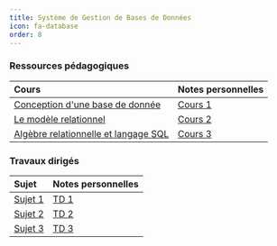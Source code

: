 ```yaml
---
title: Système de Gestion de Bases de Données 
icon: fa-database
order: 8
---
```


### Ressources pédagogiques 

| Cours                                  | Notes personnelles |
| :--                                    | :--                |
| [Conception d'une base de donnée]      | [Cours 1]          |
| [Le modèle relationnel]                | [Cours 2]          |
| [Algèbre relationnelle et langage SQL] | [Cours 3]          |


### Travaux dirigés 

| Sujet     | Notes personnelles |
| :--       | :--                |
| [Sujet 1] | [TD 1]             |
| [Sujet 2] | [TD 2]             |
| [Sujet 3] | [TD 3]             |


[Conception d'une base de donnée]: https://moodle.bordeaux-inp.fr/mod/resource/view.php?id=47001

[Le modèle relationnel]:https://moodle.bordeaux-inp.fr/mod/resource/view.php?id=48120

[Algèbre relationnelle et langage SQL]:https://moodle.bordeaux-inp.fr/mod/resource/view.php?id=40788

[Cours 1]:/assets/md/bdd/cours1
[Cours 2]:/assets/md/bdd/cours2
[Cours 3]:/assets/md/bdd/cours3

[Sujet 1]:https://moodle.bordeaux-inp.fr/pluginfile.php/49008/mod_resource/content/3/td1.pdf
[Sujet 2]:https://moodle.bordeaux-inp.fr/pluginfile.php/49009/mod_resource/content/1/td2.pdf
[Sujet 3]:https://moodle.bordeaux-inp.fr/pluginfile.php/49010/mod_resource/content/2/td3.pdf
[TD 1]:/assets/md/bdd/td1
[TD 2]:/assets/md/bdd/td2
[TD 3]:/assets/md/bdd/td3
